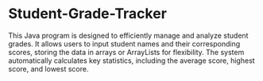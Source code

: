 # Student-Grade-Tracker
This Java program is designed to efficiently manage and analyze student grades. It allows users to input student names and their corresponding scores, storing the data in arrays or ArrayLists for flexibility. The system automatically calculates key statistics, including the average score, highest score, and lowest score.
